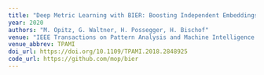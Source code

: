 ```yaml
---
title: "Deep Metric Learning with BIER: Boosting Independent Embeddings Robustly"
year: 2020
authors: "M. Opitz, G. Waltner, H. Possegger, H. Bischof"
venue: "IEEE Transactions on Pattern Analysis and Machine Intelligence (TPAMI) 42(2):276&ndash;290"
venue_abbrev: TPAMI
doi_url: https://doi.org/10.1109/TPAMI.2018.2848925
code_url: https://github.com/mop/bier
---
```

